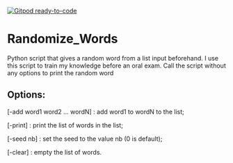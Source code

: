 [![Gitpod ready-to-code](https://img.shields.io/badge/Gitpod-ready--to--code-blue?logo=gitpod)](https://gitpod.io/#https://github.com/CLacaile/Randomize_Words)

# Randomize_Words

Python script that gives a random word from a list input beforehand.
I use this script to train my knowledge before an oral exam.
Call the script without any options to print the random word


## Options:

  [-add word1 word2 ... wordN] : add word1 to wordN to the list;
  
  [-print] : print the list of words in the list;
  
  [-seed nb] : set the seed to the value nb (0 is default);
  
  [-clear] : empty the list of words.
